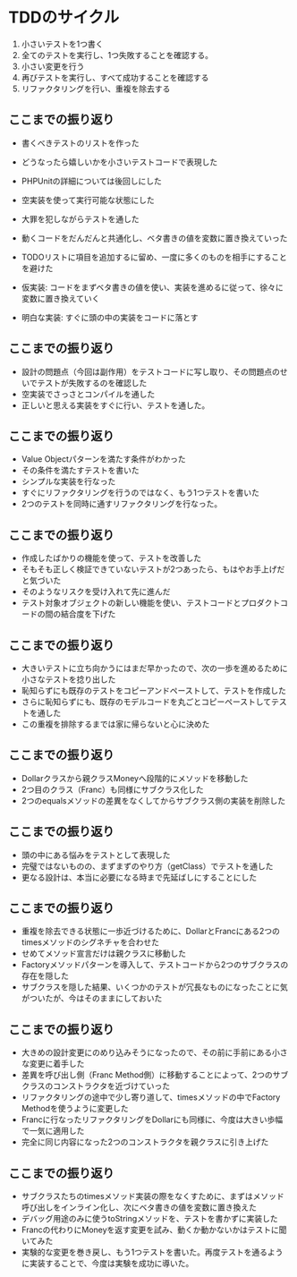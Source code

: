 # TDDのサイクル
1. 小さいテストを1つ書く
2. 全てのテストを実行し、1つ失敗することを確認する。
3. 小さい変更を行う
4. 再びテストを実行し、すべて成功することを確認する
5. リファクタリングを行い、重複を除去する

## ここまでの振り返り
* 書くべきテストのリストを作った
* どうなったら嬉しいかを小さいテストコードで表現した
* PHPUnitの詳細については後回しにした
* 空実装を使って実行可能な状態にした
* 大罪を犯しながらテストを通した
* 動くコードをだんだんと共通化し、ベタ書きの値を変数に置き換えていった
* TODOリストに項目を追加するに留め、一度に多くのものを相手にすることを避けた

* 仮実装: コードをまずベタ書きの値を使い、実装を進めるに従って、徐々に変数に置き換えていく
* 明白な実装: すぐに頭の中の実装をコードに落とす

## ここまでの振り返り
* 設計の問題点（今回は副作用）をテストコードに写し取り、その問題点のせいでテストが失敗するのを確認した
* 空実装でさっさとコンパイルを通した
* 正しいと思える実装をすぐに行い、テストを通した。

## ここまでの振り返り
* Value Objectパターンを満たす条件がわかった
* その条件を満たすテストを書いた
* シンプルな実装を行なった
* すぐにリファクタリングを行うのではなく、もう1つテストを書いた
* 2つのテストを同時に通すリファクタリングを行なった。

## ここまでの振り返り
* 作成したばかりの機能を使って、テストを改善した
* そもそも正しく検証できていないテストが2つあったら、もはやお手上げだと気づいた
* そのようなリスクを受け入れて先に進んだ
* テスト対象オブジェクトの新しい機能を使い、テストコードとプロダクトコードの間の結合度を下げた

## ここまでの振り返り
* 大きいテストに立ち向かうにはまだ早かったので、次の一歩を進めるために小さなテストを捻り出した
* 恥知らずにも既存のテストをコピーアンドペーストして、テストを作成した
* さらに恥知らずにも、既存のモデルコードを丸ごとコピーペーストしてテストを通した
* この重複を排除するまでは家に帰らないと心に決めた

## ここまでの振り返り
* Dollarクラスから親クラスMoneyへ段階的にメソッドを移動した
* 2つ目のクラス（Franc）も同様にサブクラス化した
* 2つのequalsメソッドの差異をなくしてからサブクラス側の実装を削除した

## ここまでの振り返り
* 頭の中にある悩みをテストとして表現した
* 完璧ではないものの、まずまずのやり方（getClass）でテストを通した
* 更なる設計は、本当に必要になる時まで先延ばしにすることにした

## ここまでの振り返り
* 重複を除去できる状態に一歩近づけるために、DollarとFrancにある2つのtimesメソッドのシグネチャを合わせた
* せめてメソッド宣言だけは親クラスに移動した
* Factoryメソッドパターンを導入して、テストコードから2つのサブクラスの存在を隠した
* サブクラスを隠した結果、いくつかのテストが冗長なものになったことに気がついたが、今はそのままにしておいた

## ここまでの振り返り
* 大きめの設計変更にのめり込みそうになったので、その前に手前にある小さな変更に着手した
* 差異を呼び出し側（Franc Method側）に移動することによって、2つのサブクラスのコンストラクタを近づけていった
* リファクタリングの途中で少し寄り道して、timesメソッドの中でFactory Methodを使うように変更した
* Francに行なったリファクタリングをDollarにも同様に、今度は大きい歩幅で一気に適用した
* 完全に同じ内容になった2つのコンストラクタを親クラスに引き上げた

## ここまでの振り返り
* サブクラスたちのtimesメソッド実装の際をなくすために、まずはメソッド呼び出しをインライン化し、次にベタ書きの値を変数に置き換えた
* デバッグ用途のみに使うtoStringメソッドを、テストを書かずに実装した
* Francの代わりにMoneyを返す変更を試み、動くか動かないかはテストに聞いてみた
* 実験的な変更を巻き戻し、もう1つテストを書いた。再度テストを通るように実装することで、今度は実験を成功に導いた。